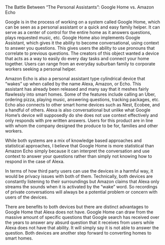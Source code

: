 The Battle Between “The Personal Assistants”: Google Home vs. Amazon Echo

Google is in the process of working on a system called Google Home, which can be seen as a personal assistant or a quick and easy family helper. It can serve as a center of control for the entire home as it answers questions, plays requested music, etc. Google Home also implements Google Assistant, which gives it the ability to become conversational, using context to answer you questions.  This gives users the ability to use pronouns that correlate to previous questions.  The creators of this object wanted a device that acts as a way to easily do every day tasks and connect your home together.  Users can range from an everyday suburban family to corporate workers seeking a personal helper. 

Amazon Echo is also a personal assistant type cylindrical device that “wakes” up when called by the name Alexa, Amazon, or Echo. This assistant has already been released and many say that it meshes fairly flawlessly into smart homes. Some of the features include calling an Uber, ordering pizza, playing music, answering questions, tracking packages, etc. Echo also connects to other smart home devices such as Nest, Ecobee, and a handful of others. Alexa is also conversational but unlike what Google Home’s device will supposedly do she does not use context effectively and only responds with pre written answers. Users for this product are in line with whom the company designed the produce to be for, families and other workers. 

While both systems are a mix of knowledge based approaches and statistical approaches, I believe that Google Home is more statistical than Amazon Echo simply because it can interpret the conversation and use context to answer your questions rather than simply not knowing how to respond in the case of Alexa. 

In terms of how third party users can use the devices in a harmful way, it would be privacy issues with both of them. Technically, both devices are constantly listening to their surroundings but Amazon claims that Alexa only streams the sounds when it is activated by the “wake” word.  So recordings of private conversations will always be a potential problem or concern with users of the devices. 

There are benefits to both devices but there are distinct advantages to Google Home that Alexa does not have. Google Home can draw from the massive amount of specific questions that Google search has received over the years to answer any absurd question that it receives from users while Alexa does not have that ability. It will simply say it is not able to answer the question. Both devices are another step forward to converting homes to smart homes. 
